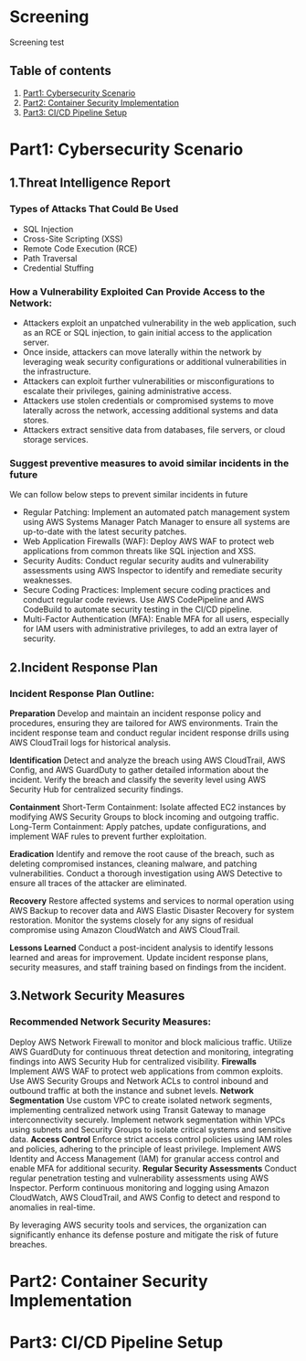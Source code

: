 # Screening
Screening test
## Table of contents
1. [Part1: Cybersecurity Scenario](#part1-cybersecurity-scenario)
2. [Part2: Container Security Implementation](#part2-container-security-implementation)
3. [Part3: CI/CD Pipeline Setup](#part3-cicd-pipeline-setup)

# Part1: Cybersecurity Scenario

## 1.Threat Intelligence Report
### Types of Attacks That Could Be Used 
* SQL Injection
* Cross-Site Scripting (XSS)
* Remote Code Execution (RCE)
* Path Traversal
* Credential Stuffing

### How a Vulnerability Exploited Can Provide Access to the Network:   
* Attackers exploit an unpatched vulnerability in the web application, such as an RCE or SQL injection, to gain initial access to the application server.
* Once inside, attackers can move laterally within the network by leveraging weak security configurations or additional vulnerabilities in the infrastructure.
* Attackers can exploit further vulnerabilities or misconfigurations to escalate their privileges, gaining administrative access.
* Attackers use stolen credentials or compromised systems to move laterally across the network, accessing additional systems and data stores.
* Attackers extract sensitive data from databases, file servers, or cloud storage services.
### Suggest preventive measures to avoid similar incidents in the future 
We can follow below steps to prevent similar incidents in future 
* Regular Patching: Implement an automated patch management system using AWS Systems Manager Patch Manager to ensure all systems are up-to-date with the latest security patches.
* Web Application Firewalls (WAF): Deploy AWS WAF to protect web applications from common threats like SQL injection and XSS.
* Security Audits: Conduct regular security audits and vulnerability assessments using AWS Inspector to identify and remediate security weaknesses.
* Secure Coding Practices: Implement secure coding practices and conduct regular code reviews. Use AWS CodePipeline and AWS CodeBuild to automate security testing in the CI/CD pipeline.
* Multi-Factor Authentication (MFA): Enable MFA for all users, especially for IAM users with administrative privileges, to add an extra layer of security.

## 2.Incident Response Plan
### Incident Response Plan Outline:

**Preparation** Develop and maintain an incident response policy and procedures, ensuring they are tailored for AWS environments.
Train the incident response team and conduct regular incident response drills using AWS CloudTrail logs for historical analysis.

**Identification** Detect and analyze the breach using AWS CloudTrail, AWS Config, and AWS GuardDuty to gather detailed information about the incident.
Verify the breach and classify the severity level using AWS Security Hub for centralized security findings.

**Containment** Short-Term Containment: Isolate affected EC2 instances by modifying AWS Security Groups to block incoming and outgoing traffic.
Long-Term Containment: Apply patches, update configurations, and implement WAF rules to prevent further exploitation.

**Eradication** Identify and remove the root cause of the breach, such as deleting compromised instances, cleaning malware, and patching vulnerabilities.
Conduct a thorough investigation using AWS Detective to ensure all traces of the attacker are eliminated.

**Recovery** Restore affected systems and services to normal operation using AWS Backup to recover data and AWS Elastic Disaster Recovery for system restoration.
Monitor the systems closely for any signs of residual compromise using Amazon CloudWatch and AWS CloudTrail.

**Lessons Learned** Conduct a post-incident analysis to identify lessons learned and areas for improvement.
Update incident response plans, security measures, and staff training based on findings from the incident.


## 3.Network Security Measures
### Recommended Network Security Measures:

Deploy AWS Network Firewall to monitor and block malicious traffic.
Utilize AWS GuardDuty for continuous threat detection and monitoring, integrating findings into AWS Security Hub for centralized visibility.
**Firewalls** Implement AWS WAF to protect web applications from common exploits.
Use AWS Security Groups and Network ACLs to control inbound and outbound traffic at both the instance and subnet levels.
**Network Segmentation** Use custom VPC to create isolated network segments, implementing centralized network using Transit Gateway to manage interconnectivity securely.
Implement network segmentation within VPCs using subnets and Security Groups to isolate critical systems and sensitive data.
**Access Control**
Enforce strict access control policies using IAM roles and policies, adhering to the principle of least privilege.
Implement AWS Identity and Access Management (IAM) for granular access control and enable MFA for additional security.
**Regular Security Assessments** Conduct regular penetration testing and vulnerability assessments using AWS Inspector.
Perform continuous monitoring and logging using Amazon CloudWatch, AWS CloudTrail, and AWS Config to detect and respond to anomalies in real-time.

By leveraging AWS security tools and services, the organization can significantly enhance its defense posture and mitigate the risk of future breaches.


# Part2: Container Security Implementation
# Part3: CI/CD Pipeline Setup
